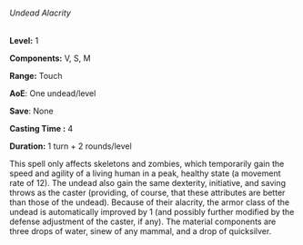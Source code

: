 ###### Undead Alacrity

**Level:** 1

**Components:** V, S, M

**Range:** Touch

**AoE**: One undead/level

**Save**: None

**Casting Time :** 4

**Duration:** 1 turn + 2 rounds/level

This spell only affects skeletons and zombies, which temporarily gain the speed and agility of a living human in a peak, healthy state (a movement rate of 12). The undead also gain the same dexterity, initiative, and saving throws as the caster (providing, of course, that these attributes are better than those of the undead). Because of their alacrity, the armor class of the undead is automatically improved by 1 (and possibly further modified by the defense adjustment of the caster, if any). The material components are three drops of water, sinew of any mammal, and a drop of quicksilver.